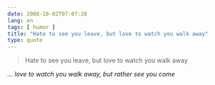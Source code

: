 ```yaml
---
date: 2008-10-02T07:07:28
lang: en
tags: [ humor ]
title: "Hate to see you leave, but love to watch you walk away"
type: quote
---
```


> Hate to see you leave, but love to watch you walk away

*... love to watch you walk away, but rather see you come*

